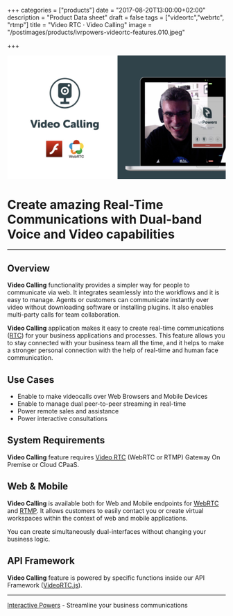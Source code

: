 +++
categories = ["products"]
date = "2017-08-20T13:00:00+02:00"
description = "Product Data sheet"
draft = false
tags = ["videortc","webrtc", "rtmp"]
title = "Video RTC · Video Calling"
image = "/postimages/products/ivrpowers-videortc-features.010.jpeg"

+++

![VideoRTC Video Calling](/postimages/products/ivrpowers-videortc-features.011.jpeg)

#	Create amazing Real-Time Communications with Dual-band Voice and Video capabilities
---

## Overview

**Video Calling** functionality provides a simpler way for people to communicate via web. It integrates seamlessly into the workflows and it is easy to manage. Agents or customers can communicate instantly over video without downloading software or installing plugins. It also enables multi-party calls for team collaboration.

**Video Calling** application makes it easy to create real-time communications ([RTC](http://blog.ivrpowers.com/post/technologies/what-is-rtc/)) for your business applications and processes. This feature allows you to stay connected with your business team all the time, and it helps to make a stronger personal connection with the help of real-time and human face communication.

## Use Cases

* Enable to make videocalls over Web Browsers and Mobile Devices
* Enable to manage dual peer-to-peer streaming in real-time
* Power remote sales and assistance
* Power interactive consultations
	
## System Requirements

**Video Calling** feature requires [Video RTC](http://blog.ivrpowers.com/post/products/video-rtc/) (WebRTC or RTMP) Gateway On Premise or Cloud CPaaS.

## Web & Mobile

**Video Calling** is available both for Web and Mobile endpoints for [WebRTC](http://blog.ivrpowers.com/post/technologies/what-is-webrtc/) and [RTMP](http://blog.ivrpowers.com/post/technologies/what-is-rtmp/). It allows customers to easily contact you or create virtual workspaces within the context of web and mobile applications.

You can create simultaneously dual-interfaces without changing your business logic.

## API Framework

**Video Calling** feature is powered by specific functions inside our API Framework ([VideoRTC.js](http://blog.ivrpowers.com/post/development/introducing-videortcjs-developers/)).

---
[Interactive Powers](http://www.ivrpowers.com/) - Streamline your business communications


